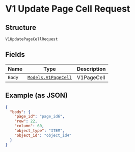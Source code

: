 
# V1 Update Page Cell Request

## Structure

`V1UpdatePageCellRequest`

## Fields

| Name | Type | Description |
|  --- | --- | --- |
| `Body` | [`Models.V1PageCell`](/doc/models/v1-page-cell.md) | V1PageCell |

## Example (as JSON)

```json
{
  "body": {
    "page_id": "page_id6",
    "row": 22,
    "column": 60,
    "object_type": "ITEM",
    "object_id": "object_id4"
  }
}
```

